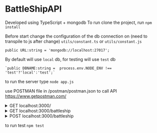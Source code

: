 # BattleShipAPI

Developed using TypeScript + mongodb
To run clone the project, run 
`npm install`

Before start
change the configuration of the db connection on (need to transpile to js after change)
`utils/constant.ts`
or 
`utils/constant.js`

`public URL:string = 'mongodb://localhost:27017';`

By default will use `local` db, for testing will use `test` db


    `public DBNAME:string =  process.env.NODE_ENV !== 'test'?'local':'test';`

to run the server type
`node app.js`

use POSTMAN file in /postman/postman.json to call API
https://www.getpostman.com/

<details>
   <summary>GET localhost:3000/</summary>
   <p>Get version of the API</p>
  <p>ex. {
    "version": "1.0"
    }</p>
 </details>
 <details>
   <summary>GET localhost:3000/battleship</summary>
   <p>Get new Game Id, API will return GameId, this will generate board and populate all the required ship in the board,
  Saved the location of ships in the DB `battleship_in_progress` and `battleship_logs`</p>
  <p>
    <p>Response ex. {
    "Id": "5a3dd4dc71fd6381dc085c44"
}</p>
 </details>
 
 <details>
   <summary>POST localhost:3000/battleship</summary>
   <p>Send target location object with GameId, if found GameID that match, API will check if target hit or miss</p>
   <p>
    Request ex. {
	"GameId":"5a350c7b22b7af52ac31c93d",
	"Col":4,
	"Row":1
}</p>
  <p>
    Response ex. {
    "Result": "Miss"
}</p>
 </details>

to run test
`npm test`

